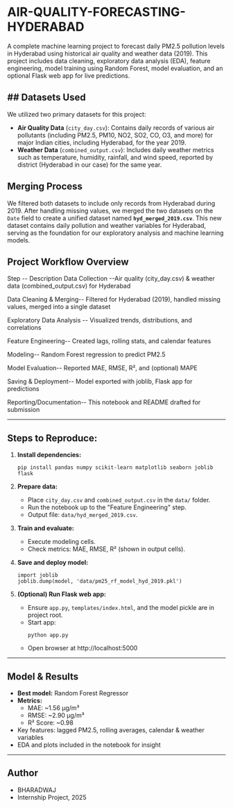 # AIR-QUALITY-FORECASTING-HYDERABAD
A complete machine learning project to forecast daily PM2.5 pollution levels in Hyderabad using historical air quality and weather data (2019). This project includes data cleaning, exploratory data analysis (EDA), feature engineering, model training using Random Forest, model evaluation, and an optional Flask web app for live predictions.

## ## Datasets Used

We utilized two primary datasets for this project:

- **Air Quality Data** (`city_day.csv`): Contains daily records of various air pollutants (including PM2.5, PM10, NO2, SO2, CO, O3, and more) for major Indian cities, including Hyderabad, for the year 2019.
- **Weather Data** (`combined_output.csv`): Includes daily weather metrics such as temperature, humidity, rainfall, and wind speed, reported by district (Hyderabad in our case) for the same year.

## Merging Process

We filtered both datasets to include only records from Hyderabad during 2019. After handling missing values, we merged the two datasets on the `Date` field to create a unified dataset named **`hyd_merged_2019.csv`**. This new dataset contains daily pollution and weather variables for Hyderabad, serving as the foundation for our exploratory analysis and machine learning models.


## Project Workflow Overview

Step	--             Description
Data Collection	--Air quality (city_day.csv) & weather data (combined_output.csv) for Hyderabad

Data Cleaning & Merging--	Filtered for Hyderabad (2019), handled missing values, merged into a single dataset

Exploratory Data Analysis	-- Visualized trends, distributions, and correlations

Feature Engineering-- 	Created lags, rolling stats, and calendar features

Modeling-- 	Random Forest regression to predict PM2.5

Model Evaluation--	Reported MAE, RMSE, R², and (optional) MAPE

Saving & Deployment-- 	Model exported with joblib, Flask app for predictions

Reporting/Documentation--	This notebook and README drafted for submission

---

## Steps to Reproduce:

1. **Install dependencies:**
    ```
    pip install pandas numpy scikit-learn matplotlib seaborn joblib flask
    ```

2. **Prepare data:**
    - Place `city_day.csv` and `combined_output.csv` in the `data/` folder.
    - Run the notebook up to the "Feature Engineering" step.
    - Output file: `data/hyd_merged_2019.csv`.

3. **Train and evaluate:**
    - Execute modeling cells.  
    - Check metrics: MAE, RMSE, R² (shown in output cells).

4. **Save and deploy model:**
    ```
    import joblib
    joblib.dump(model, 'data/pm25_rf_model_hyd_2019.pkl')
    ```

5. **(Optional) Run Flask web app:**
    - Ensure `app.py`, `templates/index.html`, and the model pickle are in project root.
    - Start app:
      ```
      python app.py
      ```
    - Open browser at http://localhost:5000

---


## Model & Results

- **Best model:** Random Forest Regressor
- **Metrics:**
    - MAE: ~1.56 µg/m³
    - RMSE: ~2.90 µg/m³
    - R² Score: ~0.98
- Key features: lagged PM2.5, rolling averages, calendar & weather variables
- EDA and plots included in the notebook for insight


---

## Author

- BHARADWAJ 
- Internship Project, 2025
